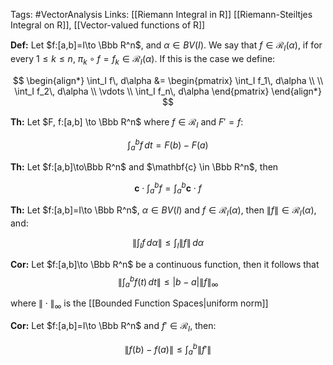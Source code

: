 Tags: #VectorAnalysis 
Links: [[Riemann Integral in R]] [[Riemann-Steiltjes Integral on R]], [[Vector-valued functions of R]]

**Def:** Let $f:[a,b]=I\to \Bbb R^n$, and $\alpha\in BV(I)$. We say that ${f \in \mathcal{R}_I(\alpha)}$, if for every $1 \le k \le n$, ${\pi_k \circ f=f_k \in\mathcal{R}_I(\alpha)}$. If this is the case we define:

$$ \begin{align*} \int_I f\, d\alpha &= \begin{pmatrix} \int_I f_1\, d\alpha \\ \\ \int_I f_2\, d\alpha \\ \vdots \\ \int_I f_n\, d\alpha \end{pmatrix} \end{align*} $$

********Th:******** Let $F, f:[a,b] \to \Bbb R^n$ where $f \in\mathcal{R}_I$ and $F' = f$:

$$ \int_a^b f \,dt = F(b) - F(a) $$

********Th:******** Let $f:[a,b]\to\Bbb R^n$ and $\mathbf{c} \in \Bbb R^n$, then

$$ \mathbf{c} \cdot \int_a^b f = \int_a^b \mathbf{c} \cdot f $$

**Th:** Let $f:[a,b]=I\to \Bbb R^n$, $\alpha\in BV(I)$ and ${f \in \mathcal{R}_I(\alpha)}$, then ${\|f\| \in \mathcal{R}_I(\alpha)}$, and:

$$ \left\|\int_I f\,d\alpha \right\| \le \int_I \left\| f\right\|\,d\alpha $$

**Cor:** Let $f:[a,b]\to \Bbb R^n$ be a continuous function, then it follows that
$$
\left\|\int_a^b f(t)\, dt\right\|\le |b-a|\|f\|_\infty
$$

where $\|\cdot\|_\infty$ is the [[Bounded Function Spaces|uniform norm]]

**Cor:** Let $f:[a,b]=I\to \Bbb R^n$ and $f' \in \mathcal{R}_I$, then:

$$ \|f(b)-f(a)\| \le \int_a^b \|f'\| $$